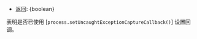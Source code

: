 <!-- YAML
added: v9.3.0
-->

* 返回: {boolean}

表明是否已使用 [`process.setUncaughtExceptionCaptureCallback()`] 设置回调。


